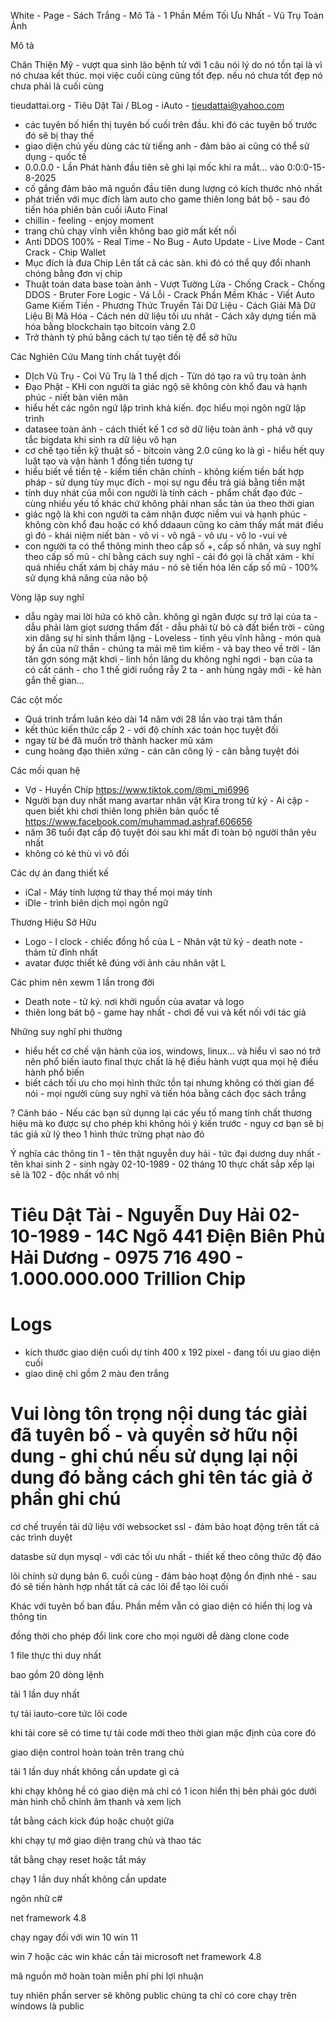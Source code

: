 ﻿White - Page - Sách Trắng - Mô Tả - 1 Phần Mềm Tối Ưu Nhất - Vũ Trụ Toàn Ảnh

 Mô tả

 Chân Thiện Mỹ - vượt qua sinh lão bệnh tử với 1 câu nói lý do nó tồn tại là vì nó chưaa kết thúc. mọi việc cuối cùng cũng tốt đẹp. nếu nó chưa tốt đẹp nó chưa phải là cuối cùng

tieudattai.org - Tiêu Dật Tài / BLog - iAuto - tieudattai@yahoo.com

+ các tuyên bố hiển thị tuyên bố cuối trên đầu. khi đó các tuyên bố trước đó sẽ bị thay thế
+ giao diện chủ yếu dùng các từ tiếng anh - đảm bảo ai cũng có thể sử dụng - quốc tế
+ 0.0.0.0 - Lần Phát hành đầu tiên sẽ ghi lại mốc khi ra mắt... vào 0:0:0-15-8-2025
+ cố gắng đảm bảo mã nguồn đầu tiên dung lượng có kích thước nhỏ nhất
+ phát triển với mục đích làm auto cho game thiên long bát bộ - sau đó tiến hóa phiên bản cuối iAuto Final
+ chillin - feeling - enjoy moment
+ trang chủ chạy vĩnh viễn không bao giờ mất kết nối
+ Anti DDOS 100% - Real Time - No Bug - Auto Update - Live Mode - Cant Crack - Chip Wallet
+ Mục đích là đưa Chip Lên tất cả các sàn. khi đó có thể quy đổi nhanh chóng bằng đơn vị chip
+ Thuật toán data base toàn ảnh - Vượt Tường Lửa - Chống Crack - Chống DDOS - Bruter Fore Logic - Vá Lỗi - Crack Phần Mềm Khác - Viết Auto Game Kiếm Tiền - Phương Thức Truyền Tải Dữ Liệu - Cách Giải Mã Dữ Liệu Bị Mã Hóa - Cách nén dữ liệu tối ưu nhât - Cách xây dựng tiền mã hóa bằng blockchain tạo bitcoin vàng 2.0
+ Trở thành tỷ phú bằng cách tự tạo tiền tệ để sở hữu

Các Nghiên Cứu Mang tính chất tuyệt đối
+ DỊch Vũ Trụ - Coi Vũ Trụ là 1 thể dịch - Từn dó tạo ra vũ trụ toàn ảnh
+ Đạo Phật - KHi con người ta giác ngộ sẽ không còn khổ đau và hạnh phúc - niết bàn viên mãn
+ hiểu hết các ngôn ngứ lập trình khả kiến. đọc hiểu mọi ngôn ngữ lập trình
+ datasee toàn ảnh - cách thiết kế 1 cơ sở dữ liệu toàn ảnh - phá vỡ quy tắc bigdata khi sinh ra dữ liệu vô hạn
+ cơ chế tạo tiền kỹ thuật số - bitcoin vàng 2.0 cũng ko là gì - hiểu hết quy luật tạo và vận hành 1 đồng tiền tương tự
+ hiểu biết về tiền tệ - kiếm tiền chân chính - không kiếm tiền bất hợp pháp - sử dụng tùy mục đích - mọi sự ngu đều trả giá bằng tiền mặt
+ tính duy nhát của mỗi con người là tính cách - phẩm chất đạo đức - cùng nhiều yếu tố khác chứ không phải nhan sắc tàn úa theo thời gian
+ giác ngộ là khi con người ta cảm nhận được niềm vui và hạnh phúc - không còn khổ đau hoặc có khổ ddaaun cũng ko cảm thấy mất mát điều gì đó - khái niệm niết bàn - vô vi - vô ngã - vô ưu - vô lo -vui vẻ
+ con người ta có thể thông minh theo cấp số +, cấp số nhân, và suy nghĩ theo cấp số mũ - chỉ bằng cách suy nghĩ - cái đó gọi là chất xám - khi quá nhiều chất xám bị chảy máu - nó sẽ tiến hóa lên cấp số mũ - 100% sử dụng khả năng của não bộ

Vòng lặp suy nghĩ
- dẫu ngày mai lời hứa có khô cằn. không gì ngăn được sự trở lại của ta - dẫu phải làm giọt sương thấm đất - dẫu phải từ bỏ cả đất biển trời - cũng xin dâng sự hi sinh thầm lặng - Loveless - tình yêu vĩnh hằng - món quà bý ẩn của nữ thần - chúng ta mải mê tìm kiếm - và bay theo về trời - lăn tăn gợn sóng mặt khơi - linh hồn lãng du không nghỉ ngơi - bạn của ta có cất cánh - cho 1 thế giới ruồng rẫy 2 ta - anh hùng ngày mới - kẻ hàn gắn thế gian...

Các cột mốc

- Quá trình trầm luân kéo dài 14 năm với 28 lần vào trại tâm thần
- kết thúc kiến thức cấp 2 - với độ chính xác toán học tuyệt đối
- ngay từ bé đã muốn trở thành hacker mũ xám
- cung hoàng đạo thiên xứng - cán cân công lý - cân bằng tuyệt đói

Các mối quan hệ
- Vợ - Huyền Chíp https://www.tiktok.com/@mi_mi6996
- Người bạn duy nhất mang avartar nhân vật Kira trong tử ký - Ai cập - quen biết khi chơi thiên long phiên bản quốc tế https://www.facebook.com/muhammad.ashraf.606656
- năm 36 tuổi đạt cấp độ tuyệt đói sau khi mất đi toàn bộ người thân yêu nhất
- không có kẻ thù vì vô đối
  
Các dự án đang thiết kế
- iCal - Máy tính lượng tử thay thế mọi máy tính
- iDle - trình biên dịch mọi ngôn ngữ

Thương Hiệu Sở Hữu
- Logo - l clock - chiếc đồng hồ của L - Nhân vật tử ký - death note - thám tử đỉnh nhất
- avatar được thiết kê đúng với ảnh cảu nhân vật L

Các phim nên xewm 1 lần trong đời
- Death note - tử ký. nơi khởi nguồn của avatar và logo
- thiên long bát bộ - game hay nhất - chơi để vui và kết nối với tác giả

Những suy nghĩ phi thường
- hiểu hết cơ chế vận hành của ios, windows, linux... và hiểu vì sao nó trở nên phổ biến iauto final thực chất là hệ điều hành vượt qua mọi hệ điều hành phổ biến
- biết cách tối ưu cho mọi hình thức tồn tại nhưng không có thời gian để nói - mọi người cùng suy nghĩ và tiến hóa bằng cách đọc sách trắng

? Cảnh báo - Nếu các bạn sử dụnng lại các yếu tố mang tính chất thương hiệu mà ko được sự cho phép khi không hỏi ý kiến trước - nguy cơ bạn sẽ bị tác giả xử lý theo 1 hình thức trừng phạt nào đó

Ý nghĩa các thông tin
1 - tên thật nguyễn duy hải - tức đại dương duy nhất - tên khai sinh
2 - sinh ngày 02-10-1989 - 02 tháng 10 thực chất sắp xếp lại sẽ là 102 - độc nhất vô nhị

# Tiêu Dật Tài - Nguyễn Duy Hải 02-10-1989 - 14C Ngõ 441 Điện Biên Phủ Hải Dương - 0975 716 490 - 1.000.000.000 Trillion Chip

# Logs
+ kích thước giao diện cuối dự tính 400 x 192 pixel - đang tối ưu giao diện cuối
+ giao dinệ chỉ gồm 2 màu đen trắng

# Vui lòng tôn trọng nội dung tác giải đã tuyên bố - và quyền sở hữu nội dung - ghi chú nếu sử dụng lại nội dung đó bằng cách ghi tên tác giả ở phần ghi chú

cơ chế truyền tải dữ liệu với websocket ssl - đảm bảo hoạt động trên tất cả các trình duyệt

datasbe sử dụn mysql - với các tối ưu nhất - thiết kế theo công thức độ đáo

lõi chính sử dụng bản 6. cuối cùng - đảm bảo hoạt động ổn định nhé - sau đó sẽ tiến hành hợp nhất tất cả các lõi để tạo lõi cuối

Khác với tuyên bố ban đầu. Phần mềm vẫn có giao diện có hiển thị log và thông tin

đồng thời cho phép đổi link core cho mọi người dễ dàng clone code

1 file thực thi duy nhất

bao gồm 20 dòng lệnh

tải 1 lần duy nhất

tự tải iauto-core tức lõi code

khi tải core sẽ có time tự tải code mới theo thời gian mặc định của core đó

giao diện control hoàn toàn trên trang chủ

tải 1 lần duy nhất không cần update gì cả

khi chạy không hề có giao diện mà chỉ có 1 icon hiển thị bên phải góc dưới màn hình chỗ chỉnh âm thanh và xem lịch


tắt bằng cách kick đúp hoặc chuột giữa

khi chạy tự mở giao diện trang chủ và thao tác

tắt bằng chạy reset hoặc tắt máy

chạy 1 lần duy nhất không cần update

ngôn nhữ c#

net framework 4.8

chạy ngay đối với win 10 win 11

win 7 hoặc các win khác cần tải microsoft net framework 4.8

mã nguồn mở hoàn toàn miễn phí phi lợi nhuận

tuy nhiên phần server sẽ không public chúng ta chỉ có core chạy trên windows là public
